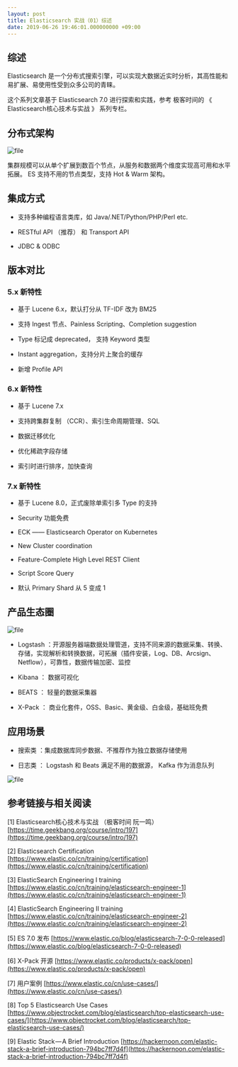 ```yaml
---
layout: post
title: Elasticsearch 实战（01）综述
date: 2019-06-26 19:46:01.000000000 +09:00
---
```

## 综述

Elasticsearch 是一个分布式搜索引擎，可以实现大数据近实时分析，其高性能和易扩展、易使用性受到众多公司的青睐。

这个系列文章基于 Elasticsearch 7.0 进行探索和实践，参考 极客时间的 《 Elasticsearch核心技术与实战 》 系列专栏。

## 分布式架构

![file](http://www.caotouchan.tech/wp-content/uploads/2019/06/image-1561517219962.png)

集群规模可以从单个扩展到数百个节点，从服务和数据两个维度实现高可用和水平拓展。 ES 支持不用的节点类型，支持 Hot & Warm 架构。

## 集成方式

* 支持多种编程语言类库，如 Java/.NET/Python/PHP/Perl etc.

* RESTful API （推荐） 和 Transport API

* JDBC & ODBC

## 版本对比

### 5.x 新特性

* 基于 Lucene 6.x，默认打分从 TF-IDF 改为 BM25

* 支持 Ingest 节点、Painless Scripting、Completion suggestion

* Type 标记成 deprecated， 支持 Keyword 类型

* Instant aggregation，支持分片上聚合的缓存

* 新增 Profile API

### 6.x 新特性

* 基于 Lucene 7.x

* 支持跨集群复制 （CCR）、索引生命周期管理、SQL

* 数据迁移优化

* 优化稀疏字段存储

* 索引时进行排序，加快查询

### 7.x 新特性

* 基于 Lucene 8.0，正式废除单索引多 Type 的支持

* Security 功能免费

* ECK —— Elasticsearch Operator on Kubernetes

* New Cluster coordination

* Feature-Complete High Level REST Client

* Script Score Query

* 默认 Primary Shard 从 5 变成 1

## 产品生态圈

![file](http://www.caotouchan.tech/wp-content/uploads/2019/06/image-1561518751256.png)

* Logstash ：开源服务器端数据处理管道，支持不同来源的数据采集、转换、存储，实现解析和转换数据，可拓展（插件安装，Log、DB、Arcsign、Netflow），可靠性，数据传输加密、监控

* Kibana ： 数据可视化

* BEATS ： 轻量的数据采集器

* X-Pack ： 商业化套件，OSS、Basic、黄金级、白金级，基础班免费

## 应用场景

* 搜索类 ：集成数据库同步数据、不推荐作为独立数据存储使用

* 日志类 ： Logstash 和 Beats 满足不用的数据源， Kafka 作为消息队列

![file](http://www.caotouchan.tech/wp-content/uploads/2019/06/image-1561519481335.png)


## 参考链接与相关阅读

[1] Elasticsearch核心技术与实战 （极客时间 阮一鸣）[https://time.geekbang.org/course/intro/197](https://time.geekbang.org/course/intro/197)

[2] Elasticsearch Certification [https://www.elastic.co/cn/training/certification](https://www.elastic.co/cn/training/certification)

[3] ElasticSearch Engineering I training [https://www.elastic.co/cn/training/elasticsearch-engineer-1](https://www.elastic.co/cn/training/elasticsearch-engineer-1)

[4] ElasticSearch Engineering II training [https://www.elastic.co/cn/training/elasticsearch-engineer-2](https://www.elastic.co/cn/training/elasticsearch-engineer-2)

[5] ES 7.0 发布 [https://www.elastic.co/blog/elasticsearch-7-0-0-released](https://www.elastic.co/blog/elasticsearch-7-0-0-released)

[6] X-Pack 开源 [https://www.elastic.co/products/x-pack/open](https://www.elastic.co/products/x-pack/open)

[7] 用户案例 [https://www.elastic.co/cn/use-cases/](https://www.elastic.co/cn/use-cases/)

[8] Top 5 Elasticsearch Use Cases [https://www.objectrocket.com/blog/elasticsearch/top-elasticsearch-use-cases/](https://www.objectrocket.com/blog/elasticsearch/top-elasticsearch-use-cases/)

[9] Elastic Stack — A Brief Introduction [https://hackernoon.com/elastic-stack-a-brief-introduction-794bc7ff7d4f](https://hackernoon.com/elastic-stack-a-brief-introduction-794bc7ff7d4f)



